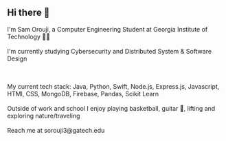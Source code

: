 ## Hi there 👋
I'm Sam Orouji, a Computer Engineering Student at Georgia Institute of Technology 🐝🐝
<br>
<br>
I'm currently studying Cybersecurity and Distributed System & Software Design  

<br>
<br>
My current tech stack: Java, Python, Swift, Node.js, Express.js, Javascript, HTMl, CSS, MongoDB, Firebase, Pandas, Scikit Learn

<br>
<br>
Outside of work and school I enjoy playing basketball, guitar 🎸, lifting and exploring nature/traveling

<br>
<br>
Reach me at sorouji3@gatech.edu

<!--

- 🔭 I’m currently working on ...
- 🌱 I’m currently learning Swift and MERN stack ...
- 👯 I’m looking to collaborate on ...
- 🤔 I’m looking for help with ...
- 💬 Ask me about ...
- 📫 How to reach me: sorouji3@gatech.edu ...
- ⚡ Fun fact: ...
-->
